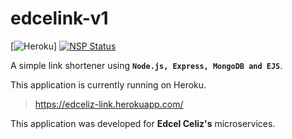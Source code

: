# edcelink-v1

[![Heroku](https://heroku-badge.herokuapp.com/?app=heroku-badge)] [![NSP Status](https://nodesecurity.io/orgs/edcel-celiz/projects/0bbc06e6-6bca-4744-9212-b25bb95063ce/badge)](https://nodesecurity.io/orgs/edcel-celiz/projects/0bbc06e6-6bca-4744-9212-b25bb95063ce)

A simple link shortener using **`Node.js, Express, MongoDB and EJS`**.

This application is currently running on Heroku.

> https://edceliz-link.herokuapp.com/

This application was developed for **Edcel Celiz's** microservices.
